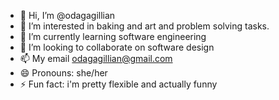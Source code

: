 - 👋 Hi, I’m @odagagillian
- 👀 I’m interested in baking and art and problem solving tasks.
- 🌱 I’m currently learning software engineering
- 💞️ I’m looking to collaborate on software design
- 📫 My email odagagillian@gmail.com
- 😄 Pronouns: she/her
- ⚡ Fun fact: i'm pretty flexible and actually funny

<!---
odagagillian/odagagillian is a ✨ special ✨ repository because its `README.md` (this file) appears on your GitHub profile.
You can click the Preview link to take a look at your changes.
--->
